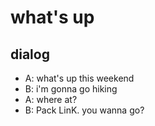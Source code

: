 # what's up

## dialog

- A: what's up this weekend
- B: i'm gonna go hiking
- A: where at?
- B: Pack LinK. you wanna go?

